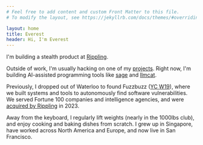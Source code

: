 ```yaml
---
# Feel free to add content and custom Front Matter to this file.
# To modify the layout, see https://jekyllrb.com/docs/themes/#overriding-theme-defaults

layout: home
title: Everest
header: Hi, I'm Everest
---
```


I'm building a stealth product at [Rippling](https://rippling.com).

Outside of work, I'm usually hacking on one of my [projects](/projects). Right now, I'm building AI-assisted programming tools like [sage](https://github.com/everestmz/sage) and [llmcat](https://github.com/everestmz/llmcat).

Previously, I dropped out of Waterloo to found Fuzzbuzz ([YC W19](https://www.ycombinator.com/companies/fuzzbuzz)), where we built systems and tools to autonomously find software vulnerabilities. We served Fortune 100 companies and intelligence agencies, and were [acquired by Rippling](https://www.rippling.com/blog/founders-keepers-rippling-acquires-fuzzbuzz) in 2023.

Away from the keyboard, I regularly lift weights (nearly in the 1000lbs club), and enjoy cooking and baking dishes from scratch. I grew up in Singapore, have worked across North America and Europe, and now live in San Francisco.
